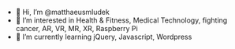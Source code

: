- 👋 Hi, I’m @matthaeusmludek
- 👀 I’m interested in Health & Fitness, Medical Technology, fighting cancer, AR, VR, MR, XR, Raspberry Pi
- 🌱 I’m currently learning jQuery, Javascript, Wordpress

<!---
matthaeusmludek/matthaeusmludek is a ✨ special ✨ repository because its `README.md` (this file) appears on your GitHub profile.
You can click the Preview link to take a look at your changes.
--->
